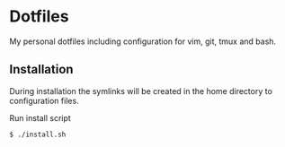 # Dotfiles
My personal dotfiles including configuration for vim, git, tmux and bash.

## Installation
During installation the symlinks will be created in the home directory to configuration files.

Run install script
	
	$ ./install.sh